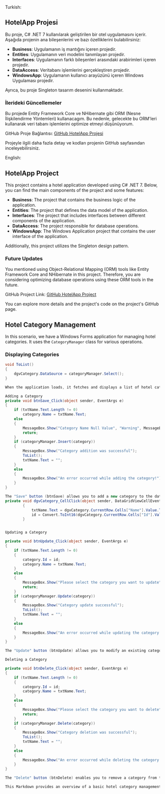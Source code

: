 Turkish:
## HotelApp Projesi

Bu proje, C# .NET 7 kullanılarak geliştirilen bir otel uygulamasını içerir. Aşağıda projenin ana bileşenlerini ve bazı özelliklerini bulabilirsiniz:

- **Business**: Uygulamanın iş mantığını içeren projedir.
- **Entities**: Uygulamanın veri modelini tanımlayan projedir.
- **Interfaces**: Uygulamanın farklı bileşenleri arasındaki arabirimleri içeren projedir.
- **DataAccess**: Veritabanı işlemlerini gerçekleştiren projedir.
- **WindowsApp**: Uygulamanın kullanıcı arayüzünü içeren Windows Uygulaması projedir.

Ayrıca, bu proje Singleton tasarım desenini kullanmaktadır.

### İlerideki Güncellemeler

Bu projede Entity Framework Core ve NHibernate gibi ORM (Nesne İlişkilendirme Yöntemleri) kullanacagım. Bu nedenle, gelecekte bu ORM'leri kullanarak veri tabanı işlemlerini optimize etmeyi düşünüyorum.

GitHub Proje Bağlantısı: [GitHub HotelApp Projesi](https://github.com/nLabsGlobalTechnologgies/HotelApp)

Projeyle ilgili daha fazla detay ve kodları projenin GitHub sayfasından inceleyebilirsiniz.

English:
## HotelApp Project

This project contains a hotel application developed using C# .NET 7. Below, you can find the main components of the project and some features:

- **Business**: The project that contains the business logic of the application.
- **Entities**: The project that defines the data model of the application.
- **Interfaces**: The project that includes interfaces between different components of the application.
- **DataAccess**: The project responsible for database operations.
- **WindowsApp**: The Windows Application project that contains the user interface of the application.

Additionally, this project utilizes the Singleton design pattern.

### Future Updates

You mentioned using Object-Relational Mapping (ORM) tools like Entity Framework Core and NHibernate in this project. Therefore, you are considering optimizing database operations using these ORM tools in the future.

GitHub Project Link: [GitHub HotelApp Project](https://github.com/nLabsGlobalTechnologgies/HotelApp)

You can explore more details and the project's code on the project's GitHub page.

## Hotel Category Management

In this scenario, we have a Windows Forms application for managing hotel categories. It uses the `CategoryManager` class for various operations.

### Displaying Categories

```csharp
void ToList()
{
    dgvCategory.DataSource = categoryManager.Select();
}

When the application loads, it fetches and displays a list of hotel categories from the database using the Select method from the CategoryManager.

Adding a Category
private void btnSave_Click(object sender, EventArgs e)
{
    if (txtName.Text.Length != 0)
        category.Name = txtName.Text;
    else
    {
        MessageBox.Show("Category Name Null Value", "Warning", MessageBoxButtons.OK, MessageBoxIcon.Warning);
        return;
    }
    if (categoryManager.Insert(category))
    {
        MessageBox.Show("Category addition was successful");
        ToList();
        txtName.Text = "";
    }
    else
    {
        MessageBox.Show("An error occurred while adding the category!");
    }
}

The "Save" button (btnSave) allows you to add a new category to the database. It checks if the category name is not empty, creates a new Category object, and inserts it into the database using the Insert method from the CategoryManager.
private void dgvCategory_CellClick(object sender, DataGridViewCellEventArgs e)
        {
            txtName.Text = dgvCategory.CurrentRow.Cells["Name"].Value.ToString();
            id = Convert.ToInt16(dgvCategory.CurrentRow.Cells["Id"].Value);
        }


Updating a Category

private void btnUpdate_Click(object sender, EventArgs e)
{
    if (txtName.Text.Length != 0)
    {
        category.Id = id;
        category.Name = txtName.Text;
    }
    else
    {
        MessageBox.Show("Please select the category you want to update", "Warning", MessageBoxButtons.OK, MessageBoxIcon.Warning);
        return;
    }
    if (categoryManager.Update(category))
    {
        MessageBox.Show("Category update successful");
        ToList();
        txtName.Text = "";
    }
    else
    {
        MessageBox.Show("An error occurred while updating the category!");
    }
}

The "Update" button (btnUpdate) allows you to modify an existing category. It checks if the category name is not empty, updates the selected category using the Update method from the CategoryManager, and refreshes the category list.

Deleting a Category

private void btnDelete_Click(object sender, EventArgs e)
{
    if (txtName.Text.Length != 0)
    {
        category.Id = id;
        category.Name = txtName.Text;
    }
    else
    {
        MessageBox.Show("Please select the category you want to delete", "Warning", MessageBoxButtons.OK, MessageBoxIcon.Warning);
        return;
    }
    if (categoryManager.Delete(category))
    {
        MessageBox.Show("Category deletion was successful");
        ToList();
        txtName.Text = "";
    }
    else
    {
        MessageBox.Show("An error occurred while deleting the category!");
    }
}

The "Delete" button (btnDelete) enables you to remove a category from the database. It verifies if the category name is not empty, deletes the selected category using the Delete method from the CategoryManager, and updates the category list.

This Markdown provides an overview of a basic hotel category management application with functionalities for adding, updating, and deleting categories.
